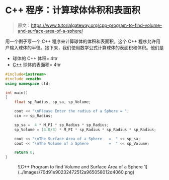 # C++ 程序：计算球体体积和表面积

> 原文：<https://www.tutorialgateway.org/cpp-program-to-find-volume-and-surface-area-of-a-sphere/>

用一个例子写一个 C++ 程序来计算球体的体积和表面积。这个 C++ 程序允许用户输入球体的半径。接下来，我们使用数学公式计算球体的表面积和体积。他们是

*   球体的 C++ 体积= 4πr
*   [C++](https://www.tutorialgateway.org/cpp-programs/) 球体的表面积= 4πr

```cpp
#include<iostream>
#include <cmath>
using namespace std;

int main()
{
	float sp_Radius, sp_sa, sp_Volume;

	cout << "\nPlease Enter the radius of a Sphere = ";
	cin >> sp_Radius;

	sp_sa =  4 * M_PI * sp_Radius * sp_Radius;
	sp_Volume = (4.0/3) * M_PI * sp_Radius * sp_Radius * sp_Radius;

	cout << "\nThe Surface Area of a Sphere   =  " << sp_sa;
	cout << "\nThe Volume of a Sphere         =  " << sp_Volume;

 	return 0;
}
```

<figure class="wp-block-image size-large">![C++ Program to find Volume and Surface Area of a Sphere 1](../Images/70d91e90232472512a965058012d4060.png)</figure>